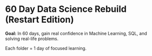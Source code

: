 # 60 Day Data Science Rebuild (Restart Edition)

**Goal:** In 60 days, gain real confidence in Machine Learning, SQL, and solving real-life problems.

Each folder = 1 day of focused learning.
